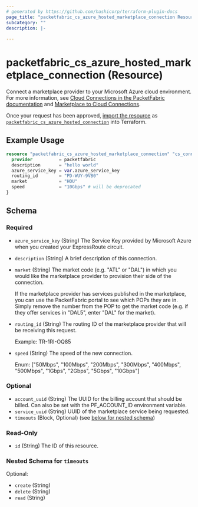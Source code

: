 ```yaml
---
# generated by https://github.com/hashicorp/terraform-plugin-docs
page_title: "packetfabric_cs_azure_hosted_marketplace_connection Resource - terraform-provider-packetfabric"
subcategory: ""
description: |-
  
---
```


# packetfabric_cs_azure_hosted_marketplace_connection (Resource)

Connect a marketplace provider to your Microsoft Azure cloud environment. For more information, see [Cloud Connections in the PacketFabric documentation](https://docs.packetfabric.com/cloud/) and [Marketplace to Cloud Connections](https://docs.packetfabric.com/eco/marketplace_cloud/).

Once your request has been approved, [import the resource](https://registry.terraform.io/providers/PacketFabric/packetfabric/latest/docs/guides/importing) as [`packetfabric_cs_azure_hosted_connection`](https://registry.terraform.io/providers/PacketFabric/packetfabric/latest/docs/resources/packetfabric_cs_azure_hosted_connection) into Terraform.

## Example Usage

```terraform
resource "packetfabric_cs_azure_hosted_marketplace_connection" "cs_conn1_marketplace_azure" {
  provider          = packetfabric
  description       = "hello world"
  azure_service_key = var.azure_service_key
  routing_id        = "PD-WUY-9VB0"
  market            = "HOU"
  speed             = "10Gbps" # will be deprecated
}
```

<!-- schema generated by tfplugindocs -->
## Schema

### Required

- `azure_service_key` (String) The Service Key provided by Microsoft Azure when you created your ExpressRoute circuit.
- `description` (String) A brief description of this connection.
- `market` (String) The market code (e.g. "ATL" or "DAL") in which you would like the marketplace provider to provision their side of the connection.

	If the marketplace provider has services published in the marketplace, you can use the PacketFabric portal to see which POPs they are in. Simply remove the number from the POP to get the market code (e.g. if they offer services in "DAL5", enter "DAL" for the market).
- `routing_id` (String) The routing ID of the marketplace provider that will be receiving this request.

	Example: TR-1RI-OQ85
- `speed` (String) The speed of the new connection.

	Enum: ["50Mbps", "100Mbps", "200Mbps", "300Mbps", "400Mbps", "500Mbps", "1Gbps", "2Gbps", "5Gbps", "10Gbps"]

### Optional

- `account_uuid` (String) The UUID for the billing account that should be billed. Can also be set with the PF_ACCOUNT_ID environment variable.
- `service_uuid` (String) UUID of the marketplace service being requested.
- `timeouts` (Block, Optional) (see [below for nested schema](#nestedblock--timeouts))

### Read-Only

- `id` (String) The ID of this resource.

<a id="nestedblock--timeouts"></a>
### Nested Schema for `timeouts`

Optional:

- `create` (String)
- `delete` (String)
- `read` (String)


